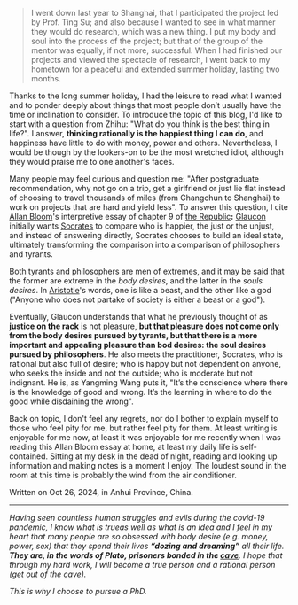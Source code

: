 > I went down last year to Shanghai, that I participated the project led by Prof. Ting Su; and also because I wanted to see in what manner they would do research, which was a new thing. I put my body and soul into the process of the project; but that of the group of the mentor was equally, if not more, successful. When I had finished our projects and viewed the spectacle of research, I went back to my hometown for a peaceful and extended summer holiday, lasting two months.

Thanks to the long summer holiday, I had the leisure to read what I wanted and to ponder deeply about things that most people don’t usually have the time or inclination to consider. To introduce the topic of this blog, I'd like to start with a question from Zhihu: "What do you think is the best thing in life?". I answer, **thinking rationally is the happiest thing I can do**, and happiness have little to do with money, power and others. Nevertheless, I would be though by the lookers-on to be the most wretched idiot, although they would praise me to one another's faces.

Many people may feel curious and question me: "After postgraduate recommendation, why not go on a trip, get a girlfriend or just lie flat instead of choosing to travel thousands of miles (from Changchun to Shanghai) to work on projects that are hard and yield less". To answer this question, I cite [Allan Bloom](https://en.wikipedia.org/wiki/Allan_Bloom)'s interpretive essay of chapter 9 of [the Republic](https://en.wikipedia.org/wiki/Republic_(Plato))**:** [Glaucon](https://en.wikipedia.org/wiki/Glaucon) initially wants [Socrates](https://en.wikipedia.org/wiki/Socrates) to compare who is happier, the just or the unjust, and instead of answering directly, Socrates chooses to build an ideal state, ultimately transforming the comparison into a comparison of philosophers and tyrants.

Both tyrants and philosophers are men of extremes, and it may be said that the former are extreme in the _body desires_, and the latter in the _souls desires_. In [Aristotle](https://en.wikipedia.org/wiki/Aristotle)'s words, one is like a beast, and the other like a god ("Anyone who does not partake of society is either a beast or a god").

Eventually, Glaucon understands that what he previously thought of as **justice on the rack** is not pleasure, **but that pleasure does not come only from the body desires pursued by tyrants, but that there is a more important and appealing pleasure than bod desires: the soul desires pursued by philosophers**. He also meets the practitioner, Socrates, who is rational but also full of desire; who is happy but not dependent on anyone, who seeks the inside and not the outside; who is moderate but not indignant. He is, as Yangming Wang puts it, "It’s the conscience where there is the knowledge of good and wrong. It’s the learning in where to do the good while disdaining the wrong".

Back on topic, I don't feel any regrets, nor do I bother to explain myself to those who feel pity for me, but rather feel pity for them. At least writing is enjoyable for me now, at least it was enjoyable for me recently when I was reading this Allan Bloom essay at home, at least my daily life is self-contained. Sitting at my desk in the dead of night, reading and looking up information and making notes is a moment I enjoy. The loudest sound in the room at this time is probably the wind from the air conditioner.

Written on Oct 26, 2024, in Anhui Province, China.

---

_Having seen countless human struggles and evils during the covid-19 pandemic, I know what is trueas well as what is an idea and I feel in my heart that many people are so obsessed with body desire (e.g. money, power, sex) that they spend their lives **“dozing and dreaming”** all their life. **They are, in the words of Plato, prisoners bonded in the [cave](https://en.wikipedia.org/wiki/Allegory_of_the_cave)**. I hope that through my hard work, I will become a true person and a rational person (get out of the cave)._

_This is why I choose to pursue a PhD._

